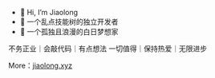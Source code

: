 - 👋 Hi, I’m Jiaolong
- 👀 一个乱点技能树的独立开发者
- 🌱 一个孤独且浪漫的白日梦想家

不务正业｜会敲代码｜有点想法
一切值得｜保持热爱｜无限进步

More：[jiaolong.xyz]([jiaolong.xyz](https://jiaolong.xyz))

<!---
Wang-Jiaolong/Wang-Jiaolong is a ✨ special ✨ repository because its `README.md` (this file) appears on your GitHub profile.
You can click the Preview link to take a look at your changes.
--->
